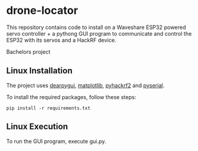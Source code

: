 # drone-locator

This repository contains code to install on a Waveshare ESP32 powered servo controller + a pythong GUI program to communicate and control the ESP32 with its servos and a HackRF device.

Bachelors project

## Linux Installation

The project uses [dearpygui](https://pypi.org/project/dearpygui/#description), [matplotlib](https://pypi.org/project/matplotlib/), [pyhackrf2](https://pypi.org/project/pyhackrf2/) and [pyserial](https://pypi.org/project/pyserial/).

To install the required packages, follow these steps:

    pip install -r requirements.txt

## Linux Execution

To run the GUI program, execute gui.py.

